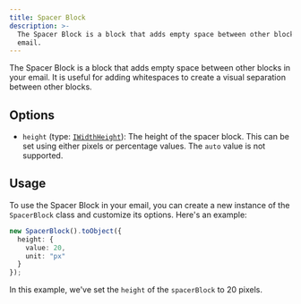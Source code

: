 ```yaml
---
title: Spacer Block
description: >-
  The Spacer Block is a block that adds empty space between other blocks in your
  email.
---
```


The Spacer Block is a block that adds empty space between other blocks in your email. It is useful for adding
whitespaces to create a visual separation between other blocks.

## Options

* `height` (type: [`IWidthHeight`](/guides/references/interfaces#iwidthheight)): The height of the spacer block. This can be set
  using either pixels or percentage values. The `auto` value is not supported.

## Usage

To use the Spacer Block in your email, you can create a new instance of the `SpacerBlock` class and customize its
options. Here's an example:

```typescript
new SpacerBlock().toObject({
  height: {
    value: 20,
    unit: "px"
  }
});
```

In this example, we've set the `height` of the `spacerBlock` to 20 pixels.
